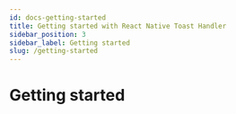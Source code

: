 ```yaml
---
id: docs-getting-started
title: Getting started with React Native Toast Handler
sidebar_position: 3
sidebar_label: Getting started
slug: /getting-started
---
```


# Getting started
